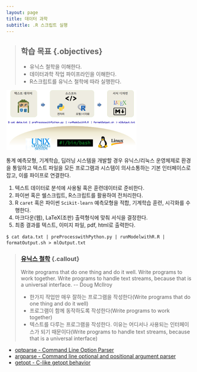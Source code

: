 ```yaml
---
layout: page
title: 데이터 과학
subtitle: .R 스크립트 실행
---
```


> ## 학습 목표 {.objectives}
>
> * 유닉스 철학을 이해한다.
> * 데이터과학 작업 파이프라인을 이해한다.
> * R스크립트를 유닉스 철학에 따라 실행한다. 


<img src="fig/parallel-r-pipeline.png" alt="R 파이프라인" width="70%">

통계 예측모형, 기계학습, 딥러닝 시스템을 개발할 경우 유닉스/리눅스 운영체제로 환경을 통일하고 텍스트 파일을 모든 프로그램과 시스템이 의사소통하는 기본 인터페이스로 잡고, 이를 파이프로 연결한다.

1. 텍스트 데이터로 분석에 사용될 혹은 훈련데이터로 준비한다.
1. 파이썬 혹은 쉘스크립트, R스크립트를 활용하여 전처리한다.
1. R `caret` 혹은 파이썬 `Scikit-learn` 예측모형을 적합, 기계학습 훈련, 시각화를 수행한다.
1. 마크다운(웹), LaTeX(조판) 출력형식에 맞춰 서식을 결정한다.
1. 최종 결과를 텍스트, 이미지 파일, pdf, html로 출력한다.

~~~ {.shell}
$ cat data.txt | preProcesswithPython.py | runModelwithR.R | formatOutput.sh > mlOutput.txt
~~~

> ### [유닉스 철학](https://en.wikipedia.org/wiki/Unix_philosophy) {.callout}
> 
> Write programs that do one thing and do it well. Write programs to work together. Write programs to handle text streams, because that is a universal interface. -- Doug McIlroy
> 
> * 한가지 작업만 매우 잘하는 프로그램을 작성한다(Write programs that do one thing and do it well)
> * 프로그램이 함께 동작하도록 작성한다(Write programs to work together)
> * 텍스트를 다루는 프로그램을 작성한다. 이유는 어디서나 사용되는 인터페이스가 되기 때문이다(Write programs to handle text streams, because that is a universal interface)




* [optparse - Command Line Option Parser](https://cran.r-project.org/web/packages/optparse/index.html)
* [argparse - Command line optional and positional argument parser](https://cran.r-project.org/web/packages/argparse/index.html)
* [getopt - C-like getopt behavior](https://cran.r-project.org/web/packages/getopt/)
